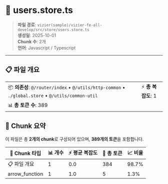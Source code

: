 # 📄 users.store.ts

> **파일 경로**: `vizier(sample)/vizier-fe-all-develop/src/store/users.store.ts`  
> **생성일**: 2025-10-01  
> **Chunk 수**: 2개  
> **언어**: Javascript / Typescript
---


## 📋 파일 개요

| | |
|--|--|
| 📦 **의존성**: `@/router/index` • `@/utils/http-common` • `./global.store` • `@/utils/common-util` | ⚡ **총 복잡도**: 1 |
| 📊 **총 토큰 수**: 389 |  |






## 🧩 Chunk 요약

이 파일은 총 **2개의 chunk**로 구성되어 있으며, **389개의 토큰**을 포함합니다.

| 🧩 Chunk 타입 | 📊 개수 | ⚡ 평균 복잡도 | 📝 총 토큰 | 📈 비율 |
|---------------|--------|-------------|----------|--------|
| 📋 파일 개요 | 1 | 0.0 | 384 | 98.7% |
| arrow_function | 1 | 1.0 | 5 | 1.3% |

